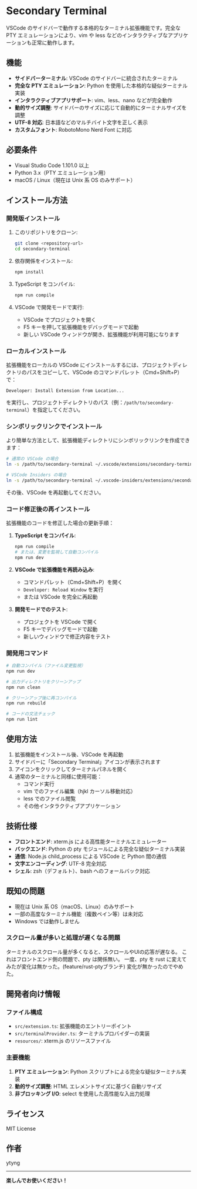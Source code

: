 # Secondary Terminal

VSCode のサイドバーで動作する本格的なターミナル拡張機能です。完全な PTY エミュレーションにより、vim や less などのインタラクティブなアプリケーションも正常に動作します。

## 機能

- **サイドバーターミナル**: VSCode のサイドバーに統合されたターミナル
- **完全な PTY エミュレーション**: Python を使用した本格的な疑似ターミナル実装
- **インタラクティブアプリサポート**: vim、less、nano などが完全動作
- **動的サイズ調整**: サイドバーのサイズに応じて自動的にターミナルサイズを調整
- **UTF-8 対応**: 日本語などのマルチバイト文字を正しく表示
- **カスタムフォント**: RobotoMono Nerd Font に対応

## 必要条件

- Visual Studio Code 1.101.0 以上
- Python 3.x（PTY エミュレーション用）
- macOS / Linux（現在は Unix 系 OS のみサポート）

## インストール方法

### 開発版インストール

1. このリポジトリをクローン:
   ```bash
   git clone <repository-url>
   cd secondary-terminal
   ```

2. 依存関係をインストール:
   ```bash
   npm install
   ```

3. TypeScript をコンパイル:
   ```bash
   npm run compile
   ```

4. VSCode で開発モードで実行:
   - VSCode でプロジェクトを開く
   - F5 キーを押して拡張機能をデバッグモードで起動
   - 新しい VSCode ウィンドウが開き、拡張機能が利用可能になります

### ローカルインストール

拡張機能をローカルの VSCode にインストールするには、プロジェクトディレクトリのパスをコピーして、VSCode のコマンドパレット（Cmd+Shift+P）で：

```
Developer: Install Extension from Location...
```

を実行し、プロジェクトディレクトリのパス（例：`/path/to/secondary-terminal`）を指定してください。

### シンボリックリンクでインストール

より簡単な方法として、拡張機能ディレクトリにシンボリックリンクを作成できます：

```bash
# 通常の VSCode の場合
ln -s /path/to/secondary-terminal ~/.vscode/extensions/secondary-terminal

# VSCode Insiders の場合
ln -s /path/to/secondary-terminal ~/.vscode-insiders/extensions/secondary-terminal
```

その後、VSCode を再起動してください。

### コード修正後の再インストール

拡張機能のコードを修正した場合の更新手順：

1. **TypeScript をコンパイル**:
   ```bash
   npm run compile
   # または、変更を監視して自動コンパイル
   npm run dev
   ```

2. **VSCode で拡張機能を再読み込み**:
   - コマンドパレット（Cmd+Shift+P）を開く
   - `Developer: Reload Window` を実行
   - または VSCode を完全に再起動

3. **開発モードでのテスト**:
   - プロジェクトを VSCode で開く
   - F5 キーでデバッグモードで起動
   - 新しいウィンドウで修正内容をテスト

### 開発用コマンド

```bash
# 自動コンパイル（ファイル変更監視）
npm run dev

# 出力ディレクトリをクリーンアップ
npm run clean

# クリーンアップ後に再コンパイル
npm run rebuild

# コードの文法チェック
npm run lint
```

## 使用方法

1. 拡張機能をインストール後、VSCode を再起動
2. サイドバーに「Secondary Terminal」アイコンが表示されます
3. アイコンをクリックしてターミナルパネルを開く
4. 通常のターミナルと同様に使用可能：
   - コマンド実行
   - vim でのファイル編集（hjkl カーソル移動対応）
   - less でのファイル閲覧
   - その他インタラクティブアプリケーション

## 技術仕様

- **フロントエンド**: xterm.js による高性能ターミナルエミュレーター
- **バックエンド**: Python の pty モジュールによる完全な疑似ターミナル実装
- **通信**: Node.js child_process による VSCode と Python 間の通信
- **文字エンコーディング**: UTF-8 完全対応
- **シェル**: zsh（デフォルト）、bash へのフォールバック対応

## 既知の問題

- 現在は Unix 系 OS（macOS、Linux）のみサポート
- 一部の高度なターミナル機能（複数ペイン等）は未対応
- Windows では動作しません

### スクロール量が多いと処理が遅くなる問題
ターミナルのスクロール量が多くなると、スクロールやUIの応答が遅なる。
これはフロントエンド側の問題で、pty は関係無い。
一度、pty を rust に変えてみたが変化は無かった。(feature/rust-ptyブランチ)
変化が無かったのでやめた。



## 開発者向け情報

### ファイル構成

- `src/extension.ts`: 拡張機能のエントリーポイント
- `src/terminalProvider.ts`: ターミナルプロバイダーの実装
- `resources/`: xterm.js のリソースファイル

### 主要機能

1. **PTY エミュレーション**: Python スクリプトによる完全な疑似ターミナル実装
2. **動的サイズ調整**: HTML エレメントサイズに基づく自動リサイズ
3. **非ブロッキング I/O**: select を使用した高性能な入出力処理

## ライセンス

MIT License

## 作者

ytyng

---

**楽しんでお使いください！**